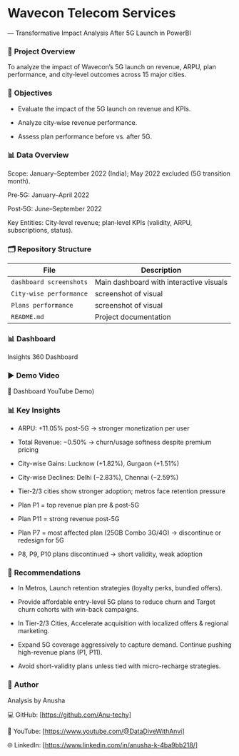 # Wavecon Telecom Services 
— Transformative Impact Analysis After 5G Launch in PowerBI

### 📌 **Project Overview**

To analyze the impact of Wavecon’s 5G launch on revenue, ARPU, plan performance, and city‑level outcomes across 15 major cities. 

### 🎯 **Objectives**

 - Evaluate the impact of the 5G launch on revenue and KPIs.

 - Analyze city‑wise revenue performance.

 - Assess plan performance before vs. after 5G.

### 📊 **Data Overview**

Scope: January–September 2022 (India); May 2022 excluded (5G transition month).

Pre‑5G: January–April 2022

Post‑5G: June–September 2022

Key Entities: City‑level revenue; plan‑level KPIs (validity, ARPU, subscriptions, status).

### 🗂️ **Repository Structure**

|         File                | Description |
|-----------------------------|-------------|
| `dashboard screenshots`  | Main dashboard with interactive visuals |
| `City-wise performance`  | screenshot of visual |
| `Plans performance`  | screenshot of visual |
| `README.md`                           | Project documentation |

### 📊 **Dashboard**

Insights 360 Dashboard

### ▶️ **Demo Video**

🎥 Dashboard YouTube Demo)

### 📊 Key Insights

- ARPU: +11.05% post-5G → stronger monetization per user

- Total Revenue: −0.50% → churn/usage softness despite premium pricing

 - City-wise Gains: Lucknow (+1.82%), Gurgaon (+1.51%)

 - City-wise Declines:  Delhi (−2.83%), Chennai (−2.59%)

 - Tier-2/3 cities show stronger adoption; metros face retention pressure

 - Plan P1 = top revenue plan pre & post-5G

 - Plan P11 = strong revenue post-5G

 - Plan P7 = most affected plan (25GB Combo 3G/4G) → discontinue or redesign for 5G

 - P8, P9, P10 plans discontinued → short validity, weak adoption

### 📝 **Recommendations**

 - In Metros, Launch retention strategies (loyalty perks, bundled offers).

 - Provide affordable entry-level 5G plans to reduce churn and Target churn cohorts with win-back campaigns.

 - In Tier-2/3 Cities, Accelerate acquisition with localized offers & regional marketing.

 - Expand 5G coverage aggressively to capture demand. Continue pushing high-revenue plans (P1, P11).

 - Avoid short-validity plans unless tied with micro-recharge strategies.

### 👤 **Author**

Analysis by Anusha

💻 GitHub: [https://github.com/Anu-techy]


🎥 YouTube: [https://www.youtube.com/@DataDiveWithAnvi]


🌐 LinkedIn: [https://www.linkedin.com/in/anusha-k-4ba9bb218/]







